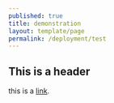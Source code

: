 ```yaml
---
published: true
title: demonstration
layout: template/page
permalink: /deployment/test
---
```



## This is a header

this is a [link](google.com).
